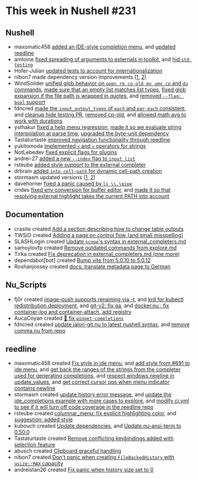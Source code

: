 # This week in Nushell #231


## Nushell

- maxomatic458 [added an IDE-style completion menu](https://github.com/nushell/nushell/pull/11593), and [updated reedline](https://github.com/nushell/nushell/pull/11589)
- amtoine [fixed spreading of arguments to externals in toolkit](https://github.com/nushell/nushell/pull/11640), and [hid `std testing`](https://github.com/nushell/nushell/pull/11331)
- Hofer-Julian [updated tests to account for internationalization](https://github.com/nushell/nushell/pull/11628)
- nibon7 made dependency version improvements ([1](https://github.com/nushell/nushell/pull/11624), [2](https://github.com/nushell/nushell/pull/11613))
- WindSoilder [unified glob behavior on `open`, `rm`, `cp-old`, `mv`, `umv`, `cp` and `du` commands](https://github.com/nushell/nushell/pull/11621), [made sure that an empty list matches list<int> types](https://github.com/nushell/nushell/pull/11596), [fixed glob expansion if the file path is wrapped in quotes](https://github.com/nushell/nushell/pull/11569), and [removed `--flag: bool` support](https://github.com/nushell/nushell/pull/11541)
- fdncred [made the `input_output_types` of `each` and `par-each` consistent](https://github.com/nushell/nushell/pull/11645), and [cleanup hide testing PR](https://github.com/nushell/nushell/pull/11638), [removed cp-old](https://github.com/nushell/nushell/pull/11622), and [allowed math avg to work with durations](https://github.com/nushell/nushell/pull/11598)
- ysthakur [fixed a help menu regression](https://github.com/nushell/nushell/pull/11608), [made it so we evaluate string interpolation at parse time](https://github.com/nushell/nushell/pull/11562), [upgraded the byte-unit dependency](https://github.com/nushell/nushell/pull/11584)
- Tastaturtaste [improved navigation functionality through reedline](https://github.com/nushell/nushell/pull/11535)
- yukitomoda [implemented `<` and `>` operators for strings](https://github.com/nushell/nushell/pull/11590)
- NotLebedev [fixed explicit flags for plugins](https://github.com/nushell/nushell/pull/11581)
- andrei-27 [added a new `--index` flag to `input list`](https://github.com/nushell/nushell/pull/11580)
- rsteube [added style support to the external completer](https://github.com/nushell/nushell/pull/11442)
- drbrain [added `into cell-path` for dynamic cell-path creation](https://github.com/nushell/nushell/pull/11322)
- stormasm updated versions ([1](https://github.com/nushell/nushell/pull/11635), [2](https://github.com/nushell/nushell/pull/11594))
- davehorner [fixed a panic caused by `ls \\.\pipe`](https://github.com/nushell/nushell/pull/10558)
- crides [fixed env conversion for buffer editor](https://github.com/nushell/nushell/pull/11636), and [made it so that resolving external highlight takes the current PATH into account](https://github.com/nushell/nushell/pull/11618)

## Documentation

- crasite created [Add a section describing how to change table outputs](https://github.com/nushell/nushell.github.io/pull/1224)
- TWSiO created [Adding a page on control flow (and small misspelling)](https://github.com/nushell/nushell.github.io/pull/1222)
- SLASHLogin created [Update `scope`'s syntax in external_completers.md](https://github.com/nushell/nushell.github.io/pull/1220)
- samoylovfp created [Remove outdated commands from explore.md](https://github.com/nushell/nushell.github.io/pull/1219)
- Tirka created [Fix deprecation in external_completers.md (one more)](https://github.com/nushell/nushell.github.io/pull/1218)
- dependabot[bot] created [Bump vite from 5.0.10 to 5.0.12](https://github.com/nushell/nushell.github.io/pull/1217)
- Roshanjossey created [docs: translate metadata page to German](https://github.com/nushell/nushell.github.io/pull/1187)

## Nu_Scripts

- fj0r created [image-push supports renaming via -t](https://github.com/nushell/nu_scripts/pull/750), and [krd for kubectl redistribution deployment](https://github.com/nushell/nu_scripts/pull/745), and [git-v2: fix ga](https://github.com/nushell/nu_scripts/pull/744), and [docker.nu : fix container-log and container-attach, add registry](https://github.com/nushell/nu_scripts/pull/742)
- AucaCoyan created [:bug: fix `winget-completions`](https://github.com/nushell/nu_scripts/pull/749)
- fdncred created [update jalon-git.nu to latest nushell syntax](https://github.com/nushell/nu_scripts/pull/748), and [remove comma.nu from repo](https://github.com/nushell/nu_scripts/pull/747)

## reedline

- maxomatic458 created [Fix style in ide menu](https://github.com/nushell/reedline/pull/725), and [add style from #691 to ide menu](https://github.com/nushell/reedline/pull/722), and [get back the ranges of the strings from the completer used for generating completions](https://github.com/nushell/reedline/pull/713), and [respect windows newline in update_values](https://github.com/nushell/reedline/pull/709), and [get correct cursor pos when menu indicator contains newline](https://github.com/nushell/reedline/pull/708)
- stormasm created [update history error message](https://github.com/nushell/reedline/pull/721), and [update the ide_completions example with more cases to explore](https://github.com/nushell/reedline/pull/718), and [modify ci.yml to see if it will turn off code coverage in the reedline repo](https://github.com/nushell/reedline/pull/710)
- rsteube created [columnar_menu: fix explicit highlighting color](https://github.com/nushell/reedline/pull/720), and [suggestion: added style](https://github.com/nushell/reedline/pull/691)
- kubouch created [Update dependencies](https://github.com/nushell/reedline/pull/717), and [Update nu-ansi-term to 0.50.0](https://github.com/nushell/reedline/pull/716)
- Tastaturtaste created [Remove conflicting keybindings added with selection feature](https://github.com/nushell/reedline/pull/715)
- abusch created [Clipboard graceful handling](https://github.com/nushell/reedline/pull/712)
- nibon7 created [ Don't panic when creating `FileBackedHistory` with `usize::MAX` capacity ](https://github.com/nushell/reedline/pull/701)
- andreistan26 created [Fix panic when history size set to 0](https://github.com/nushell/reedline/pull/653)
